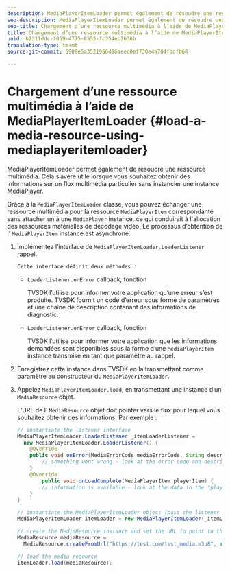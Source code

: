 ```yaml
---
description: MediaPlayerItemLoader permet également de résoudre une ressource multimédia. Cela s’avère utile lorsque vous souhaitez obtenir des informations sur un flux multimédia particulier sans instancier une instance MediaPlayer.
seo-description: MediaPlayerItemLoader permet également de résoudre une ressource multimédia. Cela s’avère utile lorsque vous souhaitez obtenir des informations sur un flux multimédia particulier sans instancier une instance MediaPlayer.
seo-title: Chargement d’une ressource multimédia à l’aide de MediaPlayerItemLoader
title: Chargement d’une ressource multimédia à l’aide de MediaPlayerItemLoader
uuid: b2311ddc-f059-4775-8553-fc354ec2636b
translation-type: tm+mt
source-git-commit: 5908e5a3521966496aeec0ef730e4a704fddfb68

---
```



# Chargement d’une ressource multimédia à l’aide de MediaPlayerItemLoader {#load-a-media-resource-using-mediaplayeritemloader}

MediaPlayerItemLoader permet également de résoudre une ressource multimédia. Cela s’avère utile lorsque vous souhaitez obtenir des informations sur un flux multimédia particulier sans instancier une instance MediaPlayer.

Grâce à la `MediaPlayerItemLoader` classe, vous pouvez échanger une ressource multimédia pour la ressource `MediaPlayerItem` correspondante sans attacher un à une `MediaPlayer` instance, ce qui conduirait à l&#39;allocation des ressources matérielles de décodage vidéo. Le processus d’obtention de l’ `MediaPlayerItem` instance est asynchrone.

1. Implémentez l’interface de `MediaPlayerItemLoader.LoaderListener` rappel.

       Cette interface définit deux méthodes :
   
   * `LoaderListener.onError` callback, fonction

      TVSDK l’utilise pour informer votre application qu’une erreur s’est produite. TVSDK fournit un code d’erreur sous forme de paramètres et une chaîne de description contenant des informations de diagnostic.

   * `LoaderListener.onError` callback, fonction

      TVSDK l’utilise pour informer votre application que les informations demandées sont disponibles sous la forme d’une `MediaPlayerItem` instance transmise en tant que paramètre au rappel.

1. Enregistrez cette instance dans TVSDK en la transmettant comme paramètre au constructeur du `MediaPlayerItemLoader`.
1. Appelez `MediaPlayerItemLoader.load`, en transmettant une instance d’un `MediaResource` objet.

   L’URL de l’ `MediaResource` objet doit pointer vers le flux pour lequel vous souhaitez obtenir des informations. Par exemple :

   ```java
   // instantiate the listener interface 
   MediaPlayerItemLoader.LoaderListener _itemLoaderListener = 
     new MediaPlayerItemLoader.LoaderListener() { 
       @Override 
       public void onError(MediaErrorCode mediaErrorCode, String description) { 
           // something went wrong - look at the error code and description 
       } 
       @Override 
           public void onLoadComplete(MediaPlayerItem playerItem) { 
           // information is available - look at the data in the "playerItem" object 
       } 
   } 
   
   // instantiate the MediaPlayerItemLoader object (pass the listener as parameter) 
   MediaPlayerItemLoader itemLoader = new MediaPlayerItemLoader(_itemLoaderListener); 
   
   // create the MediaResource instance and set the URL to point to the actual media stream 
   MediaResource mediaResource =  
     MediaResource.createFromUrl("https://test.com/test_media.m3u8", null); 
   
   // load the media resource 
   itemLoader.load(mediaResource); 
   ```


